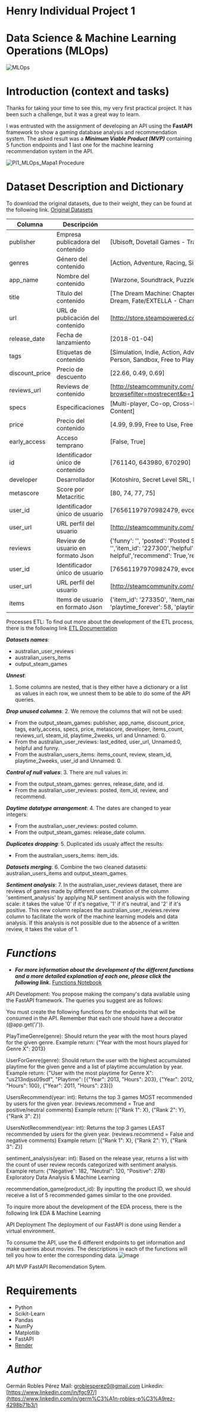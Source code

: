 # Henry Individual Project 1
# Data Science & Machine Learning Operations (MLOps)

![MLOps](https://github.com/GRP-777/Proyecto_Individual_1/assets/132501854/c5259852-e96b-439c-a1af-f89124128043)

# Introduction (context and tasks)

Thanks for taking your time to see this, my very first practical project. It has been such a challenge, but it was a great way to learn.

I was entrusted with the assignment of developing an API using the **FastAPI** framework to show a gaming database analysis and recommendation system. The asked result was a _**Minimum Viable Product (MVP)**_ containing 5 function endpoints and 1 last one for the machine learning recommendation system in the API.

![PI1_MLOps_Mapa1](https://github.com/GRP-777/Proyecto_Individual_1/assets/132501854/f36720bf-8322-48a0-a002-95dd2acc1944)
Procedure

# Dataset Description and Dictionary
To download the original datasets, due to their weight, they can be found at the following link. [Original Datasets](https://drive.google.com/drive/folders/1HqBG2-sUkz_R3h1dZU5F2uAzpRn7BSpj)


| **Columna**        | **Descripción**                                                    | **Ejemplo**                                                                                                                                                                           |
|------------------- |------------------------------------------------------------------- |------------------------------------------------------------------------------------------------------------------------------------------------------------------------------------ |
| publisher          | Empresa publicadora del contenido                                    | [Ubisoft, Dovetail Games - Trains, Degica]                                                                                                                                           |
| genres             | Género del contenido                                               | [Action, Adventure, Racing, Simulation, Strategy]                                                                                                                                    |
| app_name           | Nombre del contenido                                               | [Warzone, Soundtrack, Puzzle Blocks]                                                                                                                                                 |
| title              | Título del contenido                                               | [The Dream Machine: Chapter 4 , Fate/EXTELLA - Sweet Room Dream, Fate/EXTELLA - Charming Bunny]                                                                                       |
| url                | URL de publicación del contenido                                    | [http://store.steampowered.com/app/761140/Lost_Summoner_Kitty/]                                                                                                                      |
| release_date       | Fecha de lanzamiento                                               | [2018-01-04]                                                                                                                                                                         |
| tags               | Etiquetas de contenido                                             | [Simulation, Indie, Action, Adventure, Funny, Open World, First-Person, Sandbox, Free to Play]                                                                                       |
| discount_price     | Precio de descuento                                                | [22.66, 0.49, 0.69]                                                                                                                                                                  |
| reviews_url        | Reviews de contenido                                               | [http://steamcommunity.com/app/681550/reviews/?browsefilter=mostrecent&p=1]                                                                                                           |
| specs              | Especificaciones                                                   | [Multi-player, Co-op, Cross-Platform Multiplayer, Downloadable Content]                                                                                                              |
| price              | Precio del contenido                                               | [4.99, 9.99, Free to Use, Free to Play]                                                                                                                                              |
| early_access       | Acceso temprano                                                    | [False, True]                                                                                                                                                                        |
| id                 | Identificador único de contenido                                   | [761140, 643980, 670290]                                                                                                                                                            |
| developer          | Desarrollador                                                      | [Kotoshiro, Secret Level SRL, Poolians.com]                                                                                                                                         |
| metascore          | Score por Metacritic                                               | [80, 74, 77, 75]                                                                                                                                                                    |
| user_id            | Identificador único de usuario                                     | [76561197970982479, evcentric, maplemage]                                                                                                                                            |
| user_url           | URL perfil del usuario                                             | [http://steamcommunity.com/id/evcentric]                                                                                                                                             |
| reviews            | Review de usuario en formato Json                                  | {'funny': '', 'posted': 'Posted September 8, 2013.','last_edited': '','item_id': '227300','helpful': '0 of 1 people (0%) found this review helpful','recommend': True,'review': "For a simple..."}                                       |                                                                                                                                                                                   |
| user_id            | Identificador único de usuario                                     | [76561197970982479, evcentric, maplemage]                                                                                                                                            |
| user_url           | URL perfil del usuario                                             | [http://steamcommunity.com/id/evcentric]                                                                                                                                             |
| items              | Items de usuario en formato Json                                   | {'item_id': '273350', 'item_name': 'Evolve Stage 2', 'playtime_forever': 58, 'playtime_2weeks': 0}                                                                                |


Processes
ETL:
To find out more about the development of the ETL process, there is the following link
[ETL Documentation](https://github.com/GRP-777/Proyecto_Individual_1/blob/master/PI_ML_Ops_ETL.ipynb)

_**Datasets names**_:
- australian_user_reviews
- australian_users_items
- output_steam_games

_**Unnest**_:
1. Some columns are nested, that is they either have a dictionary or a list as values ​​in each row, we unnest them to be able to do some of the API queries.

_**Drop unused columns**_:
2. We remove the columns that will not be used:
   - From the output_steam_games: publisher, app_name, discount_price, tags, early_access, specs, price, metascore, developer, items_count, reviews_url, steam_id, playtime_2weeks, url and Unnamed: 0.
   - From the australian_user_reviews: last_edited, user_url, Unnamed:0, helpful and funny.
   - From the australian_users_items: items_count, review, steam_id, playtime_2weeks, user_id and Unnamed: 0.

_**Control of null values**_:
3. There are null values in:
   - From the output_steam_games: genres, release_date, and id.
   - From the australian_user_reviews: posted, item_id, review, and recommend.

_**Daytime datatype arrangement**_:
4. The dates are changed to year integers:
   - From the australian_user_reviews: posted column.
   - From the output_steam_games: release_date column.

_**Duplicates dropping**_:
5. Duplicated ids usualy affect the results:
   - From the australian_users_items: item_ids.

_**Datasets merging**_:
6. Combine the two cleaned datasets: australian_users_items and output_steam_games.

_**Sentiment analysis**_:
7. In the australian_user_reviews dataset, there are reviews of games made by different users. Creation of the column 'sentiment_analysis' by applying NLP sentiment analysis with the following scale: it takes the value '0' if it's negative, '1' if it's neutral, and '2' if it's positive. This new column replaces the australian_user_reviews.review column to facilitate the work of the machine learning models and data analysis. If this analysis is not possible due to the absence of a written review, it takes the value of 1.


# _Functions_
- _**For more information about the development of the different functions and a more detailed explanation of each one, please click the following link.**_
[Functions Notebook](https://github.com/GRP-777/Proyecto_Individual_1/blob/master/main.py)

API Development: You propose making the company's data available using the FastAPI framework. The queries you suggest are as follows:

You must create the following functions for the endpoints that will be consumed in the API. Remember that each one should have a decorator (@app.get('/')).

PlayTimeGenre(genre):
Should return the year with the most hours played for the given genre.
Example return: {"Year with the most hours played for Genre X": 2013}

UserForGenre(genre):
Should return the user with the highest accumulated playtime for the given genre and a list of playtime accumulation by year.
Example return: {"User with the most playtime for Genre X": "us213ndjss09sdf", "Playtime": [{"Year": 2013, "Hours": 203}, {"Year": 2012, "Hours": 100}, {"Year": 2011, "Hours": 23}]}

UsersRecommend(year: int):
Returns the top 3 games MOST recommended by users for the given year. (reviews.recommend = True and positive/neutral comments)
Example return: [{"Rank 1": X}, {"Rank 2": Y}, {"Rank 3": Z}]

UsersNotRecommend(year: int):
Returns the top 3 games LEAST recommended by users for the given year. (reviews.recommend = False and negative comments)
Example return: [{"Rank 1": X}, {"Rank 2": Y}, {"Rank 3": Z}]

sentiment_analysis(year: int):
Based on the release year, returns a list with the count of user review records categorized with sentiment analysis.
Example return: {"Negative": 182, "Neutral": 120, "Positive": 278}
Exploratory Data Analysis & Machine Learning

recommendation_game(product_id): 
By inputting the product ID, we should receive a list of 5 recommended games similar to the one provided.

To inquire more about the development of the EDA process, there is the following link
EDA & Machine Learning


API Deployment
The deployment of our FastAPI is done using Render a virtual environment.

To consume the API, use the 6 different endpoints to get information and make queries about movies. The descriptions in each of the functions will tell you how to enter the corresponding data.
![image](https://github.com/GRP-777/Proyecto_Individual_1/assets/132501854/b8be73cd-8052-4bf7-8f28-37019d437105)


API
MVP FastAPI Recomendation Sytem.

# Requirements
- Python
- Scikit-Learn
- Pandas
- NumPy
- Matplotlib
- FastAPI
- [Render](https://render.com/)
# _Author_
Germán Robles Pérez
Mail: groblesperez0@gmail.com
Linkedin: [https://www.linkedin.com/in/fgc97/](https://www.linkedin.com/in/germ%C3%A1n-robles-p%C3%A9rez-4298b71b3/)
